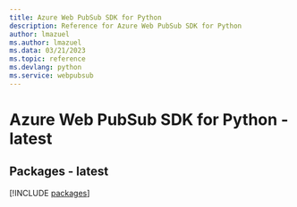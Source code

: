 ```yaml
---
title: Azure Web PubSub SDK for Python
description: Reference for Azure Web PubSub SDK for Python
author: lmazuel
ms.author: lmazuel
ms.data: 03/21/2023
ms.topic: reference
ms.devlang: python
ms.service: webpubsub
---
```

# Azure Web PubSub SDK for Python - latest
## Packages - latest
[!INCLUDE [packages](web-pubsub-index.md)]